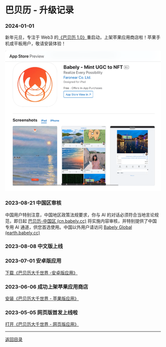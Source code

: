 # 巴贝历 - 升级记录

### 2024-01-01

新年元旦，专注于 Web3 的[《巴贝历 1.0》](https://apps.apple.com/app/id6472632215)重启动，上架苹果应用商店啦！苹果手机或平板用户，敬请安装体验！

![1704260531293](images/news/1704260531293.png)

### 2023-08-21 中国区审核

中国用户特别注意，中国地区政策法规要求，你与 AI 的对话必须符合当地言论规范，即日起 [巴贝历-中国区 (cn.babely.cc)](https://u.cn.babely.cc) 将实施内容审核，并特别提供了中国专用 AI 通道，供您首选使用。中国以外用户请访问 [Babely Global (earth.babely.cc)](https://u.earth.babely.cc)

### 2023-08-08 中文版上线

### 2023-07-01 安卓版应用

[下载《巴贝历大千世界 -安卓版应用》](https://u.babely.cc/#/pages/user-resource-detail?tagnow=android)

### 2023-06-06 成功上架苹果应用商店

[安装《巴贝历大千世界 - 苹果版应用》](https://u.babely.cc/#/pages/user-resource-detail?tagnow=ios)

### 2023-05-05 网页版首发上线啦

[打开《巴贝历大千世界 - 网页版应用》](https://u.babely.cc)

---

[返回目录](./README.md)
